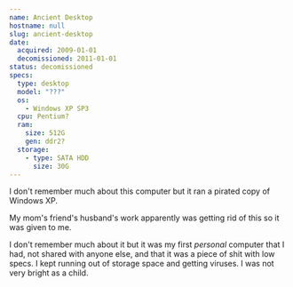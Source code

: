 ```yaml
---
name: Ancient Desktop
hostname: null
slug: ancient-desktop
date:
  acquired: 2009-01-01
  decomissioned: 2011-01-01
status: decomissioned
specs:
  type: desktop
  model: "???"
  os:
    - Windows XP SP3
  cpu: Pentium?
  ram:
    size: 512G
    gen: ddr2?
  storage:
    - type: SATA HDD
      size: 30G
---
```


I don't remember much about this computer but it ran a pirated copy of Windows
XP.

My mom's friend's husband's work apparently was getting rid of this so it was
given to me.

I don't remember much about it but it was my first _personal_ computer that I
had, not shared with anyone else, and that it was a piece of shit with low
specs. I kept running out of storage space and getting viruses. I was not very
bright as a child.
